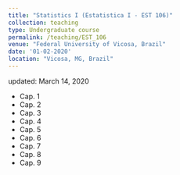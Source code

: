 ```yaml
---
title: "Statistics I (Estatistica I - EST 106)"
collection: teaching
type: Undergraduate course
permalink: /teaching/EST_106
venue: "Federal University of Vicosa, Brazil"
date: '01-02-2020'
location: "Vicosa, MG, Brazil"
---
```

updated: March 14, 2020

* Cap. 1
* Cap. 2
* Cap. 3
* Cap. 4
* Cap. 5
* Cap. 6
* Cap. 7
* Cap. 8
* Cap. 9

